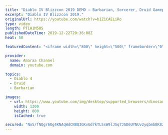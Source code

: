 ```yaml
---
title: "Diablo IV Blizzcon 2019 DEMO – Barbarian, Sorcerer, Druid Gameplay"
excerpt: "Diablo IV Blizzcon 2019."
originalUrl: https://youtube.com/watch?v=b1Z1CAELiRo
type: video
length: PT1H1M50S
publishedDateTime: 2019-12-22T20:36:08Z
heat: 50

featuredContent: "<iframe width=\"800\" height=\"500\" frameborder=\"0\" src=\"https://www.youtube.com/embed/b1Z1CAELiRo\" allow=\"accelerometer; autoplay; encrypted-media; gyroscope; picture-in-picture\" allowfullscreen></iframe>"

provider:
  name: Amaraa Channel
  domain: youtube.com

topics:
  - Diablo 4
  - Druid
  - Barbarian

images:
  - url: https://www.youtube.com/img/desktop/supported_browsers/dinosaur.png
    width: 1200
    height: 800
    isCached: true

secured: "NoS/fNQgr6Og4KNAqWdCN8Q3GKvGd7kTLSsW9lJSq7JGD6UYNUv2yqbmbBK8zyaqw2VM2rdTKKrETptf4Ob8ITAFanDTaLDo4Nc1msxmTI51cjmPrHtzUb74iyjvAfoqB+Ksqr9HtUjUnLtw90WwryPLA7PQJ6bex4GL+5YdTCm1795r3NZHAIUlt5pv1CktJO5J0Fp8uTSOOcgCLOIEiopwPb0MykKy0QuD95M1SYi0lrzhSSdreXKGPjn5/8ZE19OawciNxrA3gcWjPreN3CtqPokTw0qeBCp21IPItu/ttNwqxXj+VRi5vKC1usQQ1DvMqVGkIwf24tbwhNgjrLtThmFvQCCxeEkwZYdFzfPace8enmSNjx0Xro8aLPHUNeBcWcXSWdDEdWCZBuTon9pWP/CjeFRjibmgWNvTOhk=;ejGgJzQxmu0j3GXF9DgBdg=="
---
```


